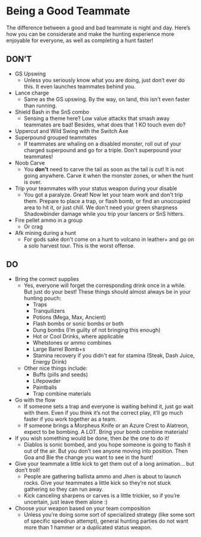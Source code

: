 # Being a Good Teammate

The difference between a good and bad teammate is night and day. Here’s how you can be considerate and make the hunting experience more enjoyable for everyone, as well as completing a hunt faster!


## DON’T



* GS Upswing
    * Unless you seriously know what you are doing, just don’t ever do this. It even launches teammates behind you.
* Lance charge
    * Same as the GS upswing. By the way, on land, this isn't even faster than running.
* Shield Bash in the SnS combo
    * Sensing a theme here? Low value attacks that smash away teammates are bad! Besides, what does that 1 KO touch even do?
* Uppercut and Wild Swing with the Switch Axe
* Superpound grouped teammates
   * If teammates are whaling on a disabled monster, roll out of your charged superpound and go for a triple. Don't superpound your teammates!
* Noob Carve
   * You **don't** need to carve the tail as soon as the tail is cut! It is not going anywhere. Carve it when the monster zones, or when the hunt is over.  
* Trip your teammates with your status weapon during your disable
    * You got a paralyze. Great! Now let your team work and don't trip them. Prepare to place a trap, or flash bomb, or find an unoccupied area to hit it, or just chill. We don't need your green sharpness Shadowbinder damage while you trip your lancers or SnS hitters.
* Fire pellet ammo in a group
    * Or crag
* Afk mining during a hunt
    * For gods sake don't come on a hunt to volcano in leather+ and go on a solo harvest tour. This is the worst offense.

## DO


* Bring the correct supplies
    * Yes, everyone will forget the corresponding drink once in a while. But just do your best! These things should almost always be in your hunting pouch:
        * Traps
        * Tranquilizers
        * Potions (Mega, Max, Ancient)
        * Flash bombs or sonic bombs or both
        * Dung bombs (I’m guilty of not bringing this enough)
        * Hot or Cool Drinks, where applicable
        * Whetstones or ammo combines
        * Large Barrel Bomb+s
        * Stamina recovery if you didn't eat for stamina (Steak, Dash Juice, Energy Drink)
    * Other nice things include:
        * Buffs (pills and seeds)
        * Lifepowder
        * Paintballs
        * Trap combine materials
* Go with the flow
    * If someone sets a trap and everyone is waiting behind it, just go wait with them. Even if you think it’s not the correct play, it’ll go much faster if you work together as a team.
    * If someone brings a Morpheus Knife or an Azure Crest to Alatreon, expect to be bombing. A LOT. Bring your bomb combine materials!
* If you wish something would be done, then _be_ the one to do it!
    * Diablos is sonic bombed, and you hope someone is going to flash it out of the air. But you don’t see anyone moving into position. Then Goa and Bie the change you want to see in the hunt!
* Give your teammate a little kick to get them out of a long animation… but don’t troll!
    * People are gathering ballista ammo and Jhen is about to launch rocks. Give your teammates a little kick so they’re not stuck gathering so they can run away.
    * Kick canceling sharpens or carves is a little trickier, so if you’re uncertain, just leave them alone :)
* Choose your weapon based on your team composition
    * Unless you’re doing some sort of specialized strategy (like some sort of specific speedrun attempt), general hunting parties do not want more than 1 hammer or a duplicated status weapon.


